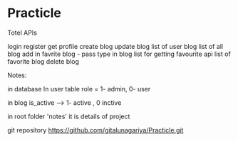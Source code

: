 # Practicle

Totel APIs

login
register
get profile
create blog
update blog
list of user blog
list of all blog
add in favrite blog - pass type in blog list for getting favourite api
list of favorite blog
delete blog


Notes:

in database
In user table
role = 1- admin, 0- user

in blog
is_active  --> 1- active , 0 inctive

in root folder 'notes' it is details of project

git repository
https://github.com/gitalunagariya/Practicle.git
